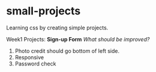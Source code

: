 # small-projects
Learning css by creating simple projects.

Week1 Projects:
**Sign-up Form**
*What should be improved?*
1. Photo credit should go bottom of left side.
2. Responsive
3. Password check
